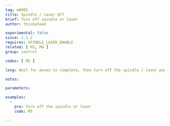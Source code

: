 ```yaml
---
tag: m0005
title: Spindle / Laser Off
brief: Turn off spindle or laser
author: thinkyhead

experimental: false
since: 1.1.2
requires: SPINDLE_LASER_ENABLE
related: [ M3, M4 ]
group: control

codes: [ M5 ]

long: Wait for moves to complete, then turn off the spindle / laser power and PWM.

notes:

parameters:

examples:
  -
    pre: Turn off the spindle or laser
    code: M5

---
```

